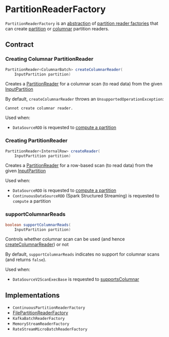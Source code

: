 # PartitionReaderFactory

`PartitionReaderFactory` is an [abstraction](#contract) of [partition reader factories](#implementations) that can create [partition](#createReader) or [columnar](#createColumnarReader) partition readers.

## Contract

### <span id="createColumnarReader"> Creating Columnar PartitionReader

```java
PartitionReader<ColumnarBatch> createColumnarReader(
    InputPartition partition)
```

Creates a [PartitionReader](PartitionReader.md) for a columnar scan (to read data) from the given [InputPartition](InputPartition.md)

By default, `createColumnarReader` throws an `UnsupportedOperationException`:

```text
Cannot create columnar reader.
```

Used when:

* `DataSourceRDD` is requested to [compute a partition](../DataSourceRDD.md#compute)

### <span id="createReader"> Creating PartitionReader

```java
PartitionReader<InternalRow> createReader(
    InputPartition partition)
```

Creates a [PartitionReader](PartitionReader.md) for a row-based scan (to read data) from the given [InputPartition](InputPartition.md)

Used when:

* `DataSourceRDD` is requested to [compute a partition](../DataSourceRDD.md#compute)
* `ContinuousDataSourceRDD` (Spark Structured Streaming) is requested to `compute` a partition

### <span id="supportColumnarReads"> supportColumnarReads

```java
boolean supportColumnarReads(
    InputPartition partition)
```

Controls whether columnar scan can be used (and hence [createColumnarReader](#createColumnarReader)) or not

By default, `supportColumnarReads` indicates no support for columnar scans (and returns `false`).

Used when:

* `DataSourceV2ScanExecBase` is requested to [supportsColumnar](../physical-operators/DataSourceV2ScanExecBase.md#supportsColumnar)

## Implementations

* `ContinuousPartitionReaderFactory`
* [FilePartitionReaderFactory](../FilePartitionReaderFactory.md)
* `KafkaBatchReaderFactory`
* `MemoryStreamReaderFactory`
* `RateStreamMicroBatchReaderFactory`
